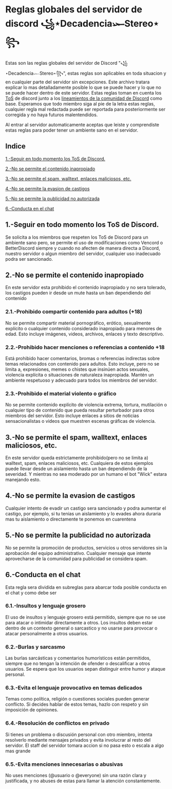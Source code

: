 # Reglas globales del servidor de discord ꧁⋆Decadencia𓆱Stereo⋆꧂

Estas son las reglas globales del servidor de Discord "꧁⋆Decadencia𓆱Stereo⋆꧂", estas reglas son aplicables en toda situacion y en cualquier parte del servidor sin excepciones. Este archivo tratara
 explicar lo mas detalladamente posible lo que se puede hacer y lo que no se puede hacer dentro de este servidor. Estas reglas toman en cuenta los [ToS](https://discord.com/terms) de discord junto a los
  [lineamientos de la comunidad de Discord](https://discord.com/guidelines) como base. Esperamos que todo miembro siga al pie de la letra estas reglas, cualquier regla mal redactada 
  puede ser reportada para posteriormente ser corregida y no haya futuros malentendidos.

  Al entrar al servidor automaticamente aceptas que leiste y comprendiste estas reglas para poder tener un ambiente sano en el servidor.

  ## Indice

  [1.-Seguir en todo momento los ToS de Discord.](#1-seguir-en-todo-momento-los-tos-de-discord)

  [2.-No se permite el contenido inapropiado](#2-no-se-permite-el-contenido-inapropiado)
  
  [3.-No se permite el spam, walltext, enlaces maliciosos, etc.](#3-no-se-permite-el-spam,-walltext,-enlaces-maliciosos,-etc)
  
  [4.-No se permite la evasion de castigos](#4.-no-se-permite-la-evasion-de-castigos)
  
  [5.-No se permite la publicidad no autorizada](#5-no-se-permite-la-publicidad-no-autorizada)
  
  [6.-Conducta en el chat](#6-conducta-en-el-chat)
  
  ## 1.-Seguir en todo momento los ToS de Discord.
  Se solicita a los miembros que respeten los ToS de Discord para un ambiente sano pero, se permite el uso de modificaciones como Vencord o BetterDiscord siempre y cuando no afecten de manera directa a
   Discord, nuestro servidor o algun miembro del servidor, cualquier uso inadecuado podra ser sancionado.

  ## 2.-No se permite el contenido inapropiado
  En este servidor esta prohibido el contenido inapropiado y no sera tolerado, los castigos pueden ir desde un mute hasta un ban dependiendo del contenido
  ### 2.1.-Prohibido compartir contenido para adultos (+18)
  No se permite compartir material pornográfico, erótico, sexualmente explícito o cualquier contenido considerado inapropiado para menores de edad. Esto incluye imágenes, videos, archivos, enlaces y texto descriptivo.
  ### 2.2.-Prohibido hacer menciones o referencias a contenido +18
  Está prohibido hacer comentarios, bromas o referencias indirectas sobre temas relacionados con contenido para adultos. Esto incluye, pero no se limita a, expresiones, memes  o chistes que insinúen actos sexuales, violencia explícita o situaciones de naturaleza inapropiada. Mantén un ambiente respetuoso y adecuado para todos los miembros del servidor.
  ### 2.3.-Prohibido el material violento o gráfico
  No se permite contenido explícito de violencia extrema, tortura, mutilación o cualquier tipo de contenido que pueda resultar perturbador para otros miembros del servidor. Esto incluye enlaces a sitios de noticias sensacionalistas o videos que muestren escenas gráficas de violencia.

  ## 3.-No se permite el spam, walltext, enlaces maliciosos, etc.
  En este servidor queda estrictamente prohibido(pero no se limita a) walltext, spam, enlaces maliciosos, etc. Cualquiera de estos ejemplos puede llevar desde un aislamiento hasta un ban dependiendo de la severidad. Y mientras no sea moderado por un humano
   el bot "Wick" estara manejando esto.

  ## 4.-No se permite la evasion de castigos
  Cualquier intento de evadir un castigo sera sancionado y podra aumentar el castigo, por ejemplo, si tu tenias un aislamiento y lo evades ahora duraria mas tu aislamiento o directamente te ponemos en cuarentena

  ## 5.-No se permite la publicidad no autorizada
  No se permite la promoción de productos, servicios u otros servidores sin la aprobación del equipo administrativo. Cualquier mensaje que intente aprovecharse de la comunidad para publicidad se considera spam.

  ## 6.-Conducta en el chat
  Esta regla sera dividida en subreglas para abarcar toda posible conducta en el chat y como debe ser
  ### 6.1.-Insultos y lenguaje grosero
  El uso de insultos y lenguaje grosero está permitido, siempre que no se use para atacar o intimidar directamente a otros. Los insultos deben estar dentro de un contexto general o sarcastico y no usarse para provocar o atacar personalmente a otros usuarios.
  ### 6.2.-Burlas y sarcasmo
  Las burlas sarcásticas y comentarios humorísticos están permitidos, siempre que no tengan la intención de ofender o descalificar a otros usuarios. Se espera que los usuarios sepan distinguir entre humor y ataque personal.
  ### 6.3.-Evita el lenguaje provocativo en temas delicados
  Temas como política, religión o cuestiones sociales pueden generar conflicto. Si decides hablar de estos temas, hazlo con respeto y sin imposición de opiniones.
  ### 6.4.-Resolución de conflictos en privado
  Si tienes un problema o discusión personal con otro miembro, intenta resolverlo mediante mensajes privados y evita involucrar al resto del servidor. El staff del servidor tomara accion si no pasa esto o escala a algo mas grande
  ### 6.5.-Evita menciones innecesarias o abusivas
  No uses menciones (@usuario o @everyone) sin una razón clara y justificada, y no abuses de estas para llamar la atención constantemente.
  
  
